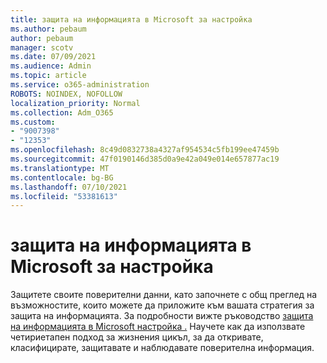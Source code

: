 ```yaml
---
title: защита на информацията в Microsoft за настройка
ms.author: pebaum
author: pebaum
manager: scotv
ms.date: 07/09/2021
ms.audience: Admin
ms.topic: article
ms.service: o365-administration
ROBOTS: NOINDEX, NOFOLLOW
localization_priority: Normal
ms.collection: Adm_O365
ms.custom:
- "9007398"
- "12353"
ms.openlocfilehash: 8c49d0832738a4327af954534c5fb199ee47459b
ms.sourcegitcommit: 47f0190146d385d0a9e42a049e014e657877ac19
ms.translationtype: MT
ms.contentlocale: bg-BG
ms.lasthandoff: 07/10/2021
ms.locfileid: "53381613"
---
```

# <a name="microsoft-information-protection-setup-guide"></a>защита на информацията в Microsoft за настройка

Защитете своите поверителни данни, като започнете с общ преглед на възможностите, които можете да приложите към вашата стратегия за защита на информацията. За подробности вижте ръководство [защита на информацията в Microsoft настройка .](https://admin.microsoft.com/adminportal/home#/modernonboarding/mipsetupguide) Научете как да използвате четириетапен подход за жизнения цикъл, за да откривате, класифицирате, защитавате и наблюдавате поверителна информация.
